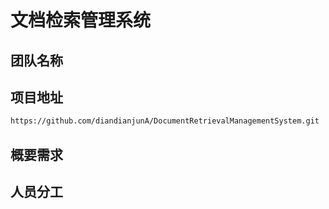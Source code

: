 # 文档检索管理系统

## 团队名称

## 项目地址

```html
https://github.com/diandianjunA/DocumentRetrievalManagementSystem.git
```

## 概要需求


## 人员分工

